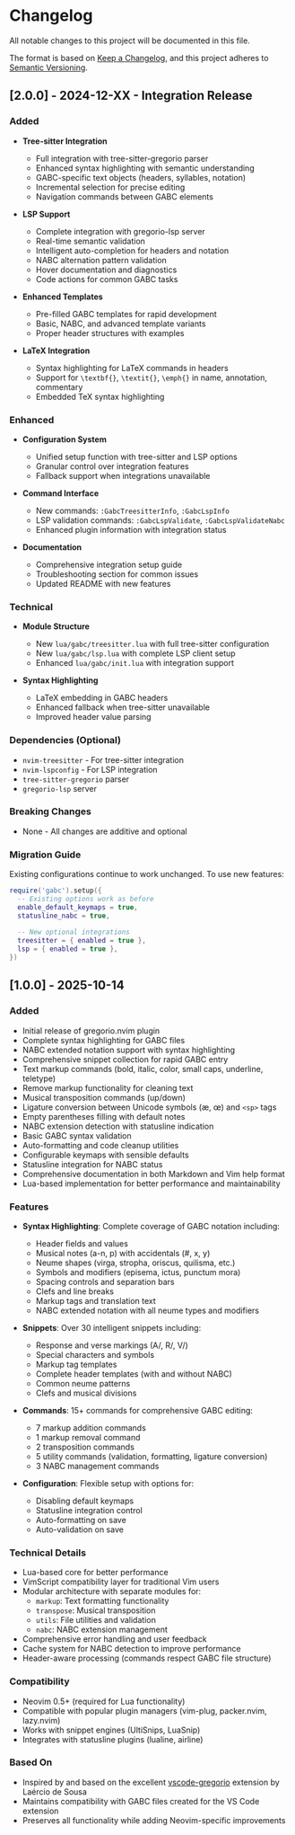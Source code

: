 # Changelog

All notable changes to this project will be documented in this file.

The format is based on [Keep a Changelog](https://keepachangelog.com/en/1.0.0/),
and this project adheres to [Semantic Versioning](https://semver.org/spec/v2.0.0.html).

## [2.0.0] - 2024-12-XX - Integration Release

### Added
- **Tree-sitter Integration**
  - Full integration with tree-sitter-gregorio parser
  - Enhanced syntax highlighting with semantic understanding
  - GABC-specific text objects (headers, syllables, notation)
  - Incremental selection for precise editing
  - Navigation commands between GABC elements
  
- **LSP Support**
  - Complete integration with gregorio-lsp server
  - Real-time semantic validation
  - Intelligent auto-completion for headers and notation
  - NABC alternation pattern validation
  - Hover documentation and diagnostics
  - Code actions for common GABC tasks

- **Enhanced Templates**
  - Pre-filled GABC templates for rapid development
  - Basic, NABC, and advanced template variants
  - Proper header structures with examples

- **LaTeX Integration**
  - Syntax highlighting for LaTeX commands in headers
  - Support for `\textbf{}`, `\textit{}`, `\emph{}` in name, annotation, commentary
  - Embedded TeX syntax highlighting

### Enhanced
- **Configuration System**
  - Unified setup function with tree-sitter and LSP options
  - Granular control over integration features
  - Fallback support when integrations unavailable

- **Command Interface**
  - New commands: `:GabcTreesitterInfo`, `:GabcLspInfo`
  - LSP validation commands: `:GabcLspValidate`, `:GabcLspValidateNabc`
  - Enhanced plugin information with integration status

- **Documentation**
  - Comprehensive integration setup guide
  - Troubleshooting section for common issues
  - Updated README with new features

### Technical
- **Module Structure**
  - New `lua/gabc/treesitter.lua` with full tree-sitter configuration
  - New `lua/gabc/lsp.lua` with complete LSP client setup
  - Enhanced `lua/gabc/init.lua` with integration support

- **Syntax Highlighting**
  - LaTeX embedding in GABC headers
  - Enhanced fallback when tree-sitter unavailable
  - Improved header value parsing

### Dependencies (Optional)
- `nvim-treesitter` - For tree-sitter integration
- `nvim-lspconfig` - For LSP integration  
- `tree-sitter-gregorio` parser
- `gregorio-lsp` server

### Breaking Changes
- None - All changes are additive and optional

### Migration Guide
Existing configurations continue to work unchanged. To use new features:

```lua
require('gabc').setup({
  -- Existing options work as before
  enable_default_keymaps = true,
  statusline_nabc = true,
  
  -- New optional integrations
  treesitter = { enabled = true },
  lsp = { enabled = true },
})
```

## [1.0.0] - 2025-10-14

### Added
- Initial release of gregorio.nvim plugin
- Complete syntax highlighting for GABC files
- NABC extended notation support with syntax highlighting
- Comprehensive snippet collection for rapid GABC entry
- Text markup commands (bold, italic, color, small caps, underline, teletype)
- Remove markup functionality for cleaning text
- Musical transposition commands (up/down)
- Ligature conversion between Unicode symbols (æ, œ) and `<sp>` tags
- Empty parentheses filling with default notes
- NABC extension detection with statusline indication
- Basic GABC syntax validation
- Auto-formatting and code cleanup utilities
- Configurable keymaps with sensible defaults
- Statusline integration for NABC status
- Comprehensive documentation in both Markdown and Vim help format
- Lua-based implementation for better performance and maintainability

### Features
- **Syntax Highlighting**: Complete coverage of GABC notation including:
  - Header fields and values
  - Musical notes (a-n, p) with accidentals (#, x, y)
  - Neume shapes (virga, stropha, oriscus, quilisma, etc.)
  - Symbols and modifiers (episema, ictus, punctum mora)
  - Spacing controls and separation bars
  - Clefs and line breaks
  - Markup tags and translation text
  - NABC extended notation with all neume types and modifiers

- **Snippets**: Over 30 intelligent snippets including:
  - Response and verse markings (A/, R/, V/)
  - Special characters and symbols
  - Markup tag templates
  - Complete header templates (with and without NABC)
  - Common neume patterns
  - Clefs and musical divisions

- **Commands**: 15+ commands for comprehensive GABC editing:
  - 7 markup addition commands
  - 1 markup removal command
  - 2 transposition commands
  - 5 utility commands (validation, formatting, ligature conversion)
  - 3 NABC management commands

- **Configuration**: Flexible setup with options for:
  - Disabling default keymaps
  - Statusline integration control
  - Auto-formatting on save
  - Auto-validation on save

### Technical Details
- Lua-based core for better performance
- VimScript compatibility layer for traditional Vim users  
- Modular architecture with separate modules for:
  - `markup`: Text formatting functionality
  - `transpose`: Musical transposition
  - `utils`: File utilities and validation
  - `nabc`: NABC extension management
- Comprehensive error handling and user feedback
- Cache system for NABC detection to improve performance
- Header-aware processing (commands respect GABC file structure)

### Compatibility
- Neovim 0.5+ (required for Lua functionality)
- Compatible with popular plugin managers (vim-plug, packer.nvim, lazy.nvim)
- Works with snippet engines (UltiSnips, LuaSnip)
- Integrates with statusline plugins (lualine, airline)

### Based On
- Inspired by and based on the excellent [vscode-gregorio](https://github.com/AISCGre-BR/vscode-gregorio) extension by Laércio de Sousa
- Maintains compatibility with GABC files created for the VS Code extension
- Preserves all functionality while adding Neovim-specific improvements